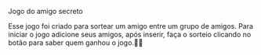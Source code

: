 Jogo do amigo secreto 

Esse jogo foi criado para sortear um amigo entre um grupo de amigos.
Para iniciar o jogo adicione seus amigos, após inserir, faça o sorteio clicando no botão para saber quem ganhou o jogo.🎊🎊
